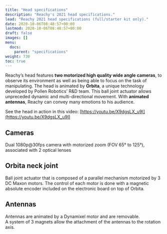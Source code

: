 ```yaml
---
title: "Head specifications"
description: "Reachy's 2021 head specifications."
lead: "Reachy 2021 head specifications (full/starter kit only)."
date: 2020-10-06T08:48:57+00:00
lastmod: 2020-10-06T08:48:57+00:00
draft: false
images: []
menu:
  docs:
    parent: "specifications"
weight: 730
toc: true
---
```


Reachy’s head features **two motorized high quality wide angle cameras**, to observe its environment as well as being able to focus on the task of manipulating. The head is animated by **Orbita**, a unique technology developed by Pollen Robotics’ R&D team. This ball joint actuator allows unpreceded dynamic and multi-directional movement. With **animated antennas**, Reachy can convey many emotions to his audience.  

See the head in action in this video: [https://youtu.be/X9dgsLX_u9I](https://youtu.be/X9dgsLX_u9I)

## Cameras
Dual 1080p@30fps camera with motorized zoom (FOV 65° to 125°), associated with 2 optical lenses

## Orbita neck joint
Ball joint actuator that is composed of a parallel mechanism motorized by 3 DC Maxon motors. The control of each motor is done with a magnetic absolute encoder included on the electronic board on top of Orbita.

## Antennas
Antennas are animated by a Dynamixel motor and are removable.  
A system of 3 magnets allow the attachment of the antennas to the rotation axis.

